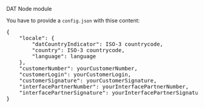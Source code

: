 DAT Node module

You have to provide a <code>config.json</code> with thise content:
<pre>
{
    "locale": {
        "datCountryIndicator": ISO-3 countrycode,
        "country": ISO-3 countrycode,
        "language": language
    },
    "customerNumber": yourCustomerNumber,
    "customerLogin": yourCustomerLogin,
    "customerSignature": yourCustomerSignature,
    "interfacePartnerNumber": yourInterfacePartnerNumber,
    "interfacePartnerSignature": yourInterfacePartnerSignature
}
</pre>